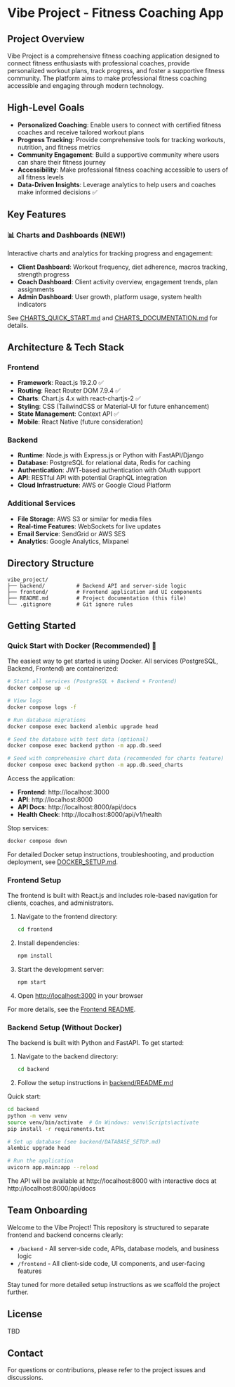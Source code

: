 # Vibe Project - Fitness Coaching App

## Project Overview
Vibe Project is a comprehensive fitness coaching application designed to connect fitness enthusiasts with professional coaches, provide personalized workout plans, track progress, and foster a supportive fitness community. The platform aims to make professional fitness coaching accessible and engaging through modern technology.

## High-Level Goals
- **Personalized Coaching**: Enable users to connect with certified fitness coaches and receive tailored workout plans
- **Progress Tracking**: Provide comprehensive tools for tracking workouts, nutrition, and fitness metrics
- **Community Engagement**: Build a supportive community where users can share their fitness journey
- **Accessibility**: Make professional fitness coaching accessible to users of all fitness levels
- **Data-Driven Insights**: Leverage analytics to help users and coaches make informed decisions ✅

## Key Features

### 📊 Charts and Dashboards (NEW!)
Interactive charts and analytics for tracking progress and engagement:
- **Client Dashboard**: Workout frequency, diet adherence, macros tracking, strength progress
- **Coach Dashboard**: Client activity overview, engagement trends, plan assignments
- **Admin Dashboard**: User growth, platform usage, system health indicators

See [CHARTS_QUICK_START.md](CHARTS_QUICK_START.md) and [CHARTS_DOCUMENTATION.md](CHARTS_DOCUMENTATION.md) for details.

## Architecture & Tech Stack

### Frontend
- **Framework**: React.js 19.2.0 ✅
- **Routing**: React Router DOM 7.9.4 ✅
- **Charts**: Chart.js 4.x with react-chartjs-2 ✅
- **Styling**: CSS (TailwindCSS or Material-UI for future enhancement)
- **State Management**: Context API ✅
- **Mobile**: React Native (future consideration)

### Backend
- **Runtime**: Node.js with Express.js or Python with FastAPI/Django
- **Database**: PostgreSQL for relational data, Redis for caching
- **Authentication**: JWT-based authentication with OAuth support
- **API**: RESTful API with potential GraphQL integration
- **Cloud Infrastructure**: AWS or Google Cloud Platform

### Additional Services
- **File Storage**: AWS S3 or similar for media files
- **Real-time Features**: WebSockets for live updates
- **Email Service**: SendGrid or AWS SES
- **Analytics**: Google Analytics, Mixpanel

## Directory Structure
```
vibe_project/
├── backend/          # Backend API and server-side logic
├── frontend/         # Frontend application and UI components
├── README.md         # Project documentation (this file)
└── .gitignore        # Git ignore rules
```

## Getting Started

### Quick Start with Docker (Recommended) 🐳

The easiest way to get started is using Docker. All services (PostgreSQL, Backend, Frontend) are containerized:

```bash
# Start all services (PostgreSQL + Backend + Frontend)
docker compose up -d

# View logs
docker compose logs -f

# Run database migrations
docker compose exec backend alembic upgrade head

# Seed the database with test data (optional)
docker compose exec backend python -m app.db.seed

# Seed with comprehensive chart data (recommended for charts feature)
docker compose exec backend python -m app.db.seed_charts
```

Access the application:
- **Frontend**: http://localhost:3000
- **API**: http://localhost:8000
- **API Docs**: http://localhost:8000/api/docs
- **Health Check**: http://localhost:8000/api/v1/health

Stop services:
```bash
docker compose down
```

For detailed Docker setup instructions, troubleshooting, and production deployment, see [DOCKER_SETUP.md](DOCKER_SETUP.md).

### Frontend Setup
The frontend is built with React.js and includes role-based navigation for clients, coaches, and administrators.

1. Navigate to the frontend directory:
   ```bash
   cd frontend
   ```

2. Install dependencies:
   ```bash
   npm install
   ```

3. Start the development server:
   ```bash
   npm start
   ```

4. Open [http://localhost:3000](http://localhost:3000) in your browser

For more details, see the [Frontend README](frontend/README.md).

### Backend Setup (Without Docker)
The backend is built with Python and FastAPI. To get started:

1. Navigate to the backend directory:
   ```bash
   cd backend
   ```

2. Follow the setup instructions in [backend/README.md](backend/README.md)

Quick start:
```bash
cd backend
python -m venv venv
source venv/bin/activate  # On Windows: venv\Scripts\activate
pip install -r requirements.txt

# Set up database (see backend/DATABASE_SETUP.md)
alembic upgrade head

# Run the application
uvicorn app.main:app --reload
```

The API will be available at http://localhost:8000 with interactive docs at http://localhost:8000/api/docs

## Team Onboarding
Welcome to the Vibe Project! This repository is structured to separate frontend and backend concerns clearly:
- `/backend` - All server-side code, APIs, database models, and business logic
- `/frontend` - All client-side code, UI components, and user-facing features

Stay tuned for more detailed setup instructions as we scaffold the project further.

## License
TBD

## Contact
For questions or contributions, please refer to the project issues and discussions.